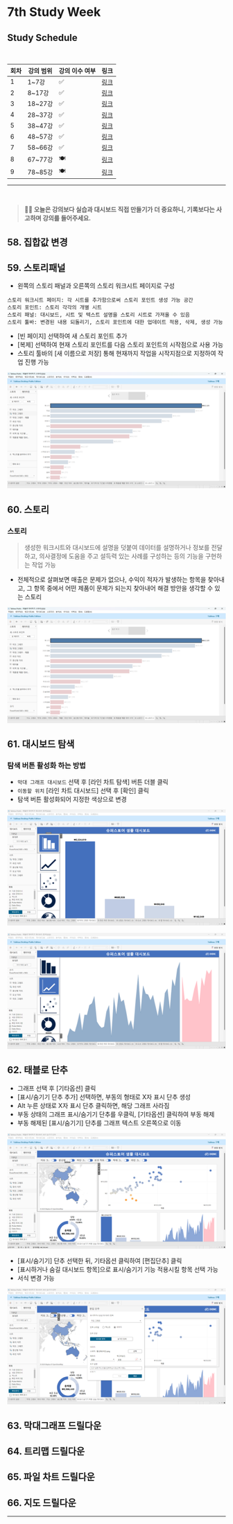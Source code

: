 # 7th Study Week

## Study Schedule
<br>

| 회차 | 강의 범위   | 강의 이수 여부 | 링크                                                                                                     |
|------|-------------|----------------|--------------------------------------------------------------------------------------------------------|
| 1    | 1~7강       | ✅              | [링크](https://www.youtube.com/watch?v=AXkaUrJs-Ko&list=PL87tgIIryGsa5vdz6MsaOEF8PK-YqK3fz&index=84)    |
| 2    | 8~17강      | ✅              | [링크](https://www.youtube.com/watch?v=AXkaUrJs-Ko&list=PL87tgIIryGsa5vdz6MsaOEF8PK-YqK3fz&index=75)    |
| 3    | 18~27강     | ✅              | [링크](https://www.youtube.com/watch?v=AXkaUrJs-Ko&list=PL87tgIIryGsa5vdz6MsaOEF8PK-YqK3fz&index=65)    |
| 4    | 28~37강     | ✅              | [링크](https://www.youtube.com/watch?v=e6J0Ljd6h44&list=PL87tgIIryGsa5vdz6MsaOEF8PK-YqK3fz&index=55)    |
| 5    | 38~47강     | ✅              | [링크](https://www.youtube.com/watch?v=AXkaUrJs-Ko&list=PL87tgIIryGsa5vdz6MsaOEF8PK-YqK3fz&index=45)    |
| 6    | 48~57강     | ✅              | [링크](https://www.youtube.com/watch?v=AXkaUrJs-Ko&list=PL87tgIIryGsa5vdz6MsaOEF8PK-YqK3fz&index=35)    |
| 7    | 58~66강     | ✅             | [링크](https://www.youtube.com/watch?v=AXkaUrJs-Ko&list=PL87tgIIryGsa5vdz6MsaOEF8PK-YqK3fz&index=25)    |
| 8    | 67~77강     | 🍽️             | [링크](https://www.youtube.com/watch?v=AXkaUrJs-Ko&list=PL87tgIIryGsa5vdz6MsaOEF8PK-YqK3fz&index=15)    |
| 9    | 78~85강     | 🍽️             | [링크](https://www.youtube.com/watch?v=AXkaUrJs-Ko&list=PL87tgIIryGsa5vdz6MsaOEF8PK-YqK3fz&index=5)     |
---

<br/>

> **🧞‍♀️ 오늘은 강의보다 실습과 대시보드 직접 만들기가 더 중요하니, 기록보다는 사고하며 강의를 들어주세요.**

## 58. 집합값 변경

<!-- 집합값 변경 강의에서 알게 된 점을 적어주세요 -->

## 59. 스토리패널

<!-- 스토리패널 강의에서 알게 된 점을 적어주세요 -->
- 왼쪽의 스토리 패널과 오른쪽의 스토리 워크시트 페이지로 구성
```
스토리 워크시트 페이지: 각 시트를 추가함으로써 스토리 포인트 생성 가능 공간
스토리 포인트: 스토리 각각의 개별 시트
스토리 패널: 대시보드, 시트 및 텍스트 설명을 스토리 시트로 가져올 수 있음
스토리 툴바: 변경된 내용 되돌리기, 스토리 포인트에 대한 업데이트 적용, 삭제, 생성 가능
```
- [빈 페이지] 선택하여 새 스토리 포인트 추가
- [복제] 선택하여 현재 스토리 포인트를 다음 스토리 포인트의 시작점으로 사용 가능
- 스토리 툴바의 [새 이름으로 저장] 통해 현재까지 작업을 시작지점으로 지정하여 작업 진행 가능

![images](https://github.com/Seokxkyu/dartb/blob/main/tableau/study/images/71.png)

## 60. 스토리

<!-- 알게 된 점을 적고, 아래 질문에 답해보세요 :) -->
### 스토리
> 생성한 워크시트와 대시보드에 설명을 덧붙여 데이터를 설명하거나 정보를 전달하고, 의사결정에 도움을 주고 설득력 있는 사례를 구성하는 등의 기능을 구현하는 작업 가능

- 전체적으로 살펴보면 매출은 문제가 없으나, 수익이 적자가 발생하는 항목을 찾아내고, 그 항목 중에서 어떤 제품이 문제가 되는지 찾아내어 해결 방안을 생각할 수 있는 스토리

![images](https://github.com/Seokxkyu/dartb/blob/main/tableau/study/images/71.png)

## 61. 대시보드 탐색

<!-- 대시보드 탐색 강의에서 알게 된 점을 적어주세요 -->

### 탐색 버튼 활성화 하는 방법
- `막대 그래프 대시보드` 선택 후 [라인 차트 탐색] 버튼 더블 클릭
- `이동할 위치` [라인 차트 대시보드] 선택 후 [확인] 클릭
- 탐색 버튼 활성화되어 지정한 색상으로 변경 

![images](https://github.com/Seokxkyu/dartb/blob/main/tableau/study/images/72.png)

![images](https://github.com/Seokxkyu/dartb/blob/main/tableau/study/images/73.png)

## 62. 태블로 단추

<!-- 태블로 단추 강의에서 알게 된 점을 적어주세요 -->
- 그래프 선택 후 [기타옵션] 클릭
- [표시/숨기기 단추 추가] 선택하면, 부동의 형태로 X자 표시 단추 생성
- Alt 누른 상태로 X자 표시 단추 클릭하면, 해당 그래프 사라짐
- 부동 상태의 그래프 표시/숨기기 단추를 우클릭, [기타옵션] 클릭하여 부동 해제
- 부동 해제된 [표시/숨기기] 단추를 그래프 텍스트 오른쪽으로 이동

![images](https://github.com/Seokxkyu/dartb/blob/main/tableau/study/images/74.png)

- [표시/숨기기] 단추 선택한 뒤, 기타옵션 클릭하여 [편집단추] 클릭
- [표시하거나 숨길 대시보드 항목]으로 표시/숨기기 기능 적용시킬 항목 선택 가능
- 서식 변경 가능

![images](https://github.com/Seokxkyu/dartb/blob/main/tableau/study/images/75.png)

## 63. 막대그래프 드릴다운

<!-- 막대그래프 드릴다운에 대해 알게 된 점을 적어주세요 -->

## 64. 트리맵 드릴다운

<!-- 트리맵 드릴다운에 대해 알게 된 점을 적어주세요 -->

## 65. 파일 차트 드릴다운

<!-- 파일 차트 드릴다운에 대해 알게 된 점을 적어주세요 -->

## 66. 지도 드릴다운

<!-- 지도 드릴다운에 대해 알게 된 점을 적어주세요 -->

---
